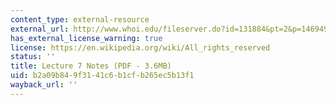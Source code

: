 ```yaml
---
content_type: external-resource
external_url: http://www.whoi.edu/fileserver.do?id=131884&pt=2&p=146949
has_external_license_warning: true
license: https://en.wikipedia.org/wiki/All_rights_reserved
status: ''
title: Lecture 7 Notes (PDF - 3.6MB)
uid: b2a09b84-9f31-41c6-b1cf-b265ec5b13f1
wayback_url: ''
---
```

